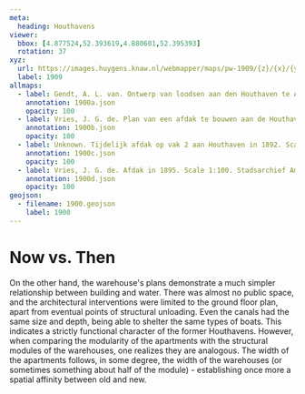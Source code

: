 ```yaml
---
meta:
  heading: Houthavens
viewer:
  bbox: [4.877524,52.393619,4.880601,52.395393]
  rotation: 37
xyz:
  url: https://images.huygens.knaw.nl/webmapper/maps/pw-1909/{z}/{x}/{y}.png
  label: 1909
allmaps:
  - label: Gendt, A. L. van. Ontwerp van loodsen aan den Houthaven te Amsterdam voor de firma Bontekoning en Aukes in 1876. Scale 1:200. Stadsarchief Amsterdam.
    annotation: 1900a.json
    opacity: 100
  - label: Vries, J. G. de. Plan van een afdak te bouwen aan de Houthaven op vak IV verhuurd aan de Heeren Altius em Comp te Amsterdam in 1897. Scale 1:100. Stadsarchief Amsterdam.
    annotation: 1900b.json
    opacity: 100
  - label: Unknown. Tijdelijk afdak op vak 2 aan Houthaven in 1892. Scale 1:100. Stadsarchief Amsterdam.
    annotation: 1900c.json
    opacity: 100
  - label: Vries, J. G. de. Afdak in 1895. Scale 1:100. Stadsarchief Amsterdam.
    annotation: 1900d.json
    opacity: 100
geojson:
  - filename: 1900.geojson
    label: 1900
---
```

# Now vs. Then
On the other hand, the warehouse's plans demonstrate a much simpler relationship between building and water. There was almost no public space, and the architectural interventions were limited to the ground floor plan, apart from eventual points of structural unloading. Even the canals had the same size and depth, being able to shelter the same types of boats. This indicates a strictly functional character of the former Houthavens. However, when comparing the modularity of the apartments with the structural modules of the warehouses, one realizes they are analogous. The width of the apartments follows, in some degree, the width of the warehouses (or sometimes something about half of the module) - establishing once more a spatial affinity between old and new.
